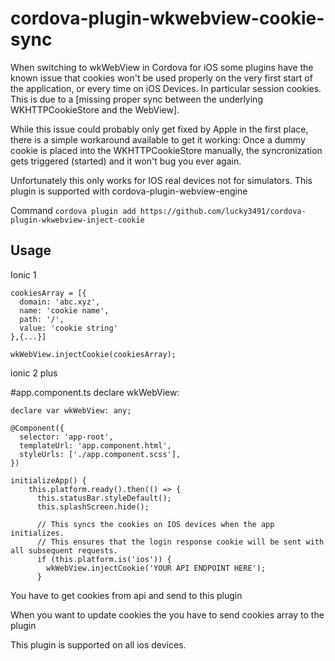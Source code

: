# cordova-plugin-wkwebview-cookie-sync

When switching to wkWebView in Cordova for iOS some plugins have the known issue that cookies won't be used properly on the very first start of the application, or every time on iOS Devices. In particular session cookies. This is due to a [missing proper sync between the underlying WKHTTPCookieStore and the WebView].

While this issue could probably only get fixed by Apple in the first place, there is a simple workaround available to get it working: Once a dummy cookie is placed into the WKHTTPCookieStore manually, the syncronization gets triggered (started) and it won't bug you ever again.

Unfortunately this only works for IOS real devices not for simulators.
This plugin is supported with cordova-plugin-webview-engine

Command `cordova plugin add https://github.com/lucky3491/cordova-plugin-wkwebview-inject-cookie`

## Usage
Ionic 1
```
cookiesArray = [{
  domain: 'abc.xyz',
  name: 'cookie name',
  path: '/',
  value: 'cookie string'
},{...}]

wkWebView.injectCookie(cookiesArray);

```
ionic 2 plus

#app.component.ts declare wkWebView:
```
declare var wkWebView: any;

@Component({
  selector: 'app-root',
  templateUrl: 'app.component.html',
  styleUrls: ['./app.component.scss'],
})

initializeApp() {
    this.platform.ready().then(() => {
      this.statusBar.styleDefault();
      this.splashScreen.hide();

      // This syncs the cookies on IOS devices when the app initializes.
      // This ensures that the login response cookie will be sent with all subsequent requests.
      if (this.platform.is('ios')) {
        wkWebView.injectCookie('YOUR API ENDPOINT HERE');
      }

```


You have to get cookies from api and send to this plugin 

When you want to update cookies the you have to send cookies array to the plugin

This plugin is supported on all ios devices. 
